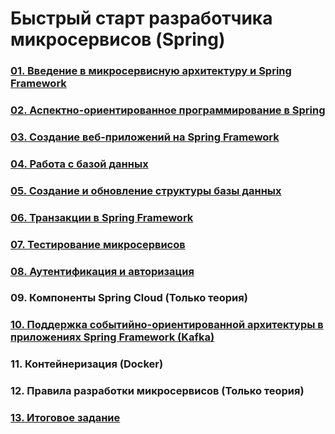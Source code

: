 # Быстрый старт разработчика микросервисов (Spring)

### [01. Введение в микросервисную архитектуру и Spring Framework](/docs/App01.md)

### [02. Аспектно-ориентированное программирование в Spring](/docs/App02.md)
### [03. Создание веб-приложений на Spring Framework](/docs/App03.md)

### [04. Работа с базой данных](/docs/App04.md)
### [05. Создание и обновление структуры базы данных](/docs/App05.md)

### [06. Транзакции в Spring Framework](/docs/App06.md)

### [07. Тестирование микросервисов](/docs/App07.md)
### [08. Аутентификация и авторизация](/docs/App08.md)

### 09. Компоненты Spring Cloud (Только теория)

### [10. Поддержка событийно-ориентированной архитектуры в приложениях Spring Framework (Kafka)](/docs/App10.md)

### 11. Контейнеризация (Docker)
### 12. Правила разработки микросервисов (Только теория)

### [13. Итоговое задание](/docs/App13.md)